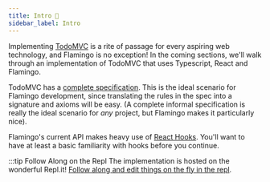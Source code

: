 ```yaml
---
title: Intro 📃
sidebar_label: Intro
---
```


Implementing [TodoMVC](http://todomvc.com/) is a rite of passage for every
aspiring web technology, and Flamingo is no exception! In the coming sections,
we'll walk through an implementation of TodoMVC that uses Typescript, React
and Flamingo.

TodoMVC has a [complete specification](https://github.com/tastejs/todomvc/blob/master/app-spec.md#functionality).
This is the ideal scenario for Flamingo development, since translating the rules
in the spec into a signature and axioms will be easy. (A complete informal
specification is really the ideal scenario for _any_ project, but Flamingo makes
it particularly nice).

Flamingo's current API makes heavy use of [React Hooks](https://reactjs.org/docs/hooks-intro.html).
You'll want to have at least a basic familiarity with hooks before you continue.

:::tip Follow Along on the Repl
The implementation is hosted on the wonderful Repl.it! 
[Follow along and edit things on the fly in the repl](https://repl.it/@d4hines/flamingo-todomvc#README.md).
